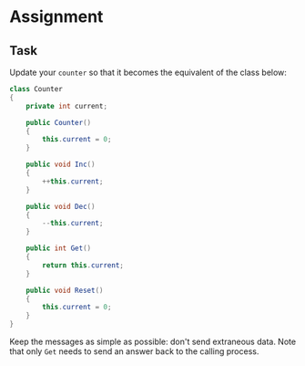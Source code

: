 # Assignment

## Task

Update your `counter` so that it becomes the equivalent of the class below:

```csharp
class Counter
{
    private int current;

    public Counter()
    {
        this.current = 0;
    }

    public void Inc()
    {
        ++this.current;
    }

    public void Dec()
    {
        --this.current;
    }

    public int Get()
    {
        return this.current;
    }

    public void Reset()
    {
        this.current = 0;
    }
}
```

Keep the messages as simple as possible: don't send extraneous data.
Note that only `Get` needs to send an answer back to the calling process.
